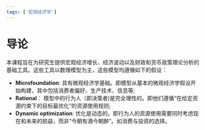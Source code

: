 ```yaml
---
tags: ['宏观经济学']
---
```


# 导论
本课程旨在为研究生提供宏观经济增长、经济波动以及财政和货币政策理论分析的基础工具。这些工具以数理模型为主，这些模型均遵循如下的假设：

- **Microfoundation**: 具有微观经济学基础。即模型从基本的微观经济学假设开始构建，其中包括消费者偏好、生产技术、信息等;
- **Rational**： 模型中的行为人（即决策者)是完全理性的。即他们遵循“在给定资源约束下的目标最优化”的资源使用规则;
- **Dynamic optimization**: 优化是动态的。即行为人的资源使用需要同时考虑现在和未来的损益，而非“今朝有酒今朝醉“。如消费与投资的选择。


